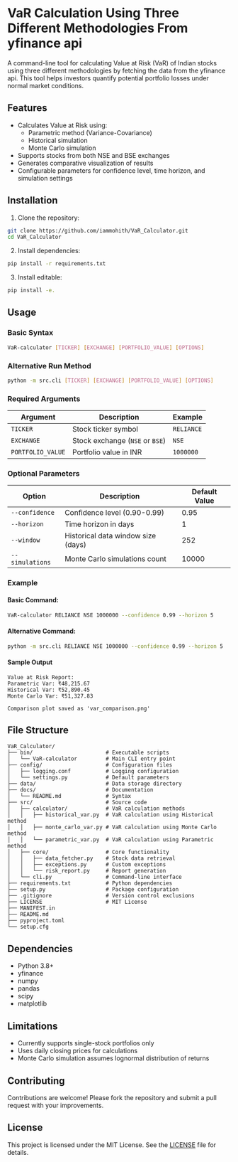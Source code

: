 # VaR Calculation Using Three Different Methodologies From yfinance api

A command-line tool for calculating Value at Risk (VaR) of Indian stocks using three different methodologies by fetching the data from the yfinance api. This tool helps investors quantify potential portfolio losses under normal market conditions.

## Features

- Calculates Value at Risk using:
  - Parametric method (Variance-Covariance)
  - Historical simulation
  - Monte Carlo simulation
- Supports stocks from both NSE and BSE exchanges
- Generates comparative visualization of results
- Configurable parameters for confidence level, time horizon, and simulation settings

## Installation

1. Clone the repository:
```bash
git clone https://github.com/iammohith/VaR_Calculator.git
cd VaR_Calculator
```

2. Install dependencies:
```bash
pip install -r requirements.txt
```

3. Install editable:
```bash
pip install -e.
```

## Usage

### Basic Syntax
```bash
VaR-calculator [TICKER] [EXCHANGE] [PORTFOLIO_VALUE] [OPTIONS]
```
### Alternative Run Method
```bash
python -m src.cli [TICKER] [EXCHANGE] [PORTFOLIO_VALUE] [OPTIONS]
```

### Required Arguments
| Argument          | Description                         | Example       |
|-------------------|-------------------------------------|---------------|
| `TICKER`          | Stock ticker symbol                 | `RELIANCE`    |
| `EXCHANGE`        | Stock exchange (`NSE` or `BSE`)     | `NSE`         |
| `PORTFOLIO_VALUE` | Portfolio value in INR              | `1000000`     |

### Optional Parameters
| Option              | Description                          | Default Value |
|---------------------|--------------------------------------|---------------|
| `--confidence`      | Confidence level (0.90-0.99)         | 0.95          |
| `--horizon`         | Time horizon in days                 | 1             |
| `--window`          | Historical data window size (days)   | 252           |
| `--simulations`     | Monte Carlo simulations count        | 10000         |

### Example

#### Basic Command:
```bash
VaR-calculator RELIANCE NSE 1000000 --confidence 0.99 --horizon 5
```
#### Alternative Command:
```bash
python -m src.cli RELIANCE NSE 1000000 --confidence 0.99 --horizon 5
```

#### Sample Output
```
Value at Risk Report:
Parametric Var: ₹48,215.67
Historical Var: ₹52,890.45
Monte Carlo Var: ₹51,327.83

Comparison plot saved as 'var_comparison.png'
```

## File Structure
```
VaR_Calculator/
├── bin/                       # Executable scripts
│   └── VaR-calculator         # Main CLI entry point
├── config/                    # Configuration files
│   ├── logging.conf           # Logging configuration
│   └── settings.py            # Default parameters
├── data/                      # Data storage directory
├── docs/                      # Documentation
│   └── README.md              # Syntax
├── src/                       # Source code
│   ├── calculator/            # VaR calculation methods
│   │   ├── historical_var.py  # VaR calculation using Historical method
│   │   ├── monte_carlo_var.py # VaR calculation using Monte Carlo method
│   │   └── parametric_var.py  # VaR calculation using Parametric method
│   ├── core/                  # Core functionality
│   │   ├── data_fetcher.py    # Stock data retrieval
│   │   ├── exceptions.py      # Custom exceptions
│   │   └── risk_report.py     # Report generation
│   └── cli.py                 # Command-line interface
├── requirements.txt           # Python dependencies
├── setup.py                   # Package configuration
├── .gitignore                 # Version control exclusions
├── LICENSE                    # MIT License
├── MANIFEST.in
├── README.md                
├── pyproject.toml
└── setup.cfg
```

## Dependencies
- Python 3.8+
- yfinance
- numpy
- pandas
- scipy
- matplotlib

## Limitations
- Currently supports single-stock portfolios only
- Uses daily closing prices for calculations
- Monte Carlo simulation assumes lognormal distribution of returns

## Contributing
Contributions are welcome! Please fork the repository and submit a pull request with your improvements.

## License
This project is licensed under the MIT License. See the [LICENSE](LICENSE) file for details.
